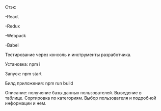 Стэк:

-React

-Redux

-Webpack

-Babel

Тестирование через консоль и инструменты разработчика.

Установка:
npm i

Запуск:
npm start

Билд приложения:
npm run build

Описание: получение базы данных пользователей. Выведение в таблице. Сортировка по категориям. Выбор пользователя и подробной информации и нем.



